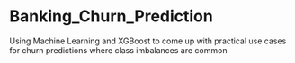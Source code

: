 # Banking_Churn_Prediction
Using Machine Learning and XGBoost to come up with practical use cases for churn predictions where class imbalances are common
